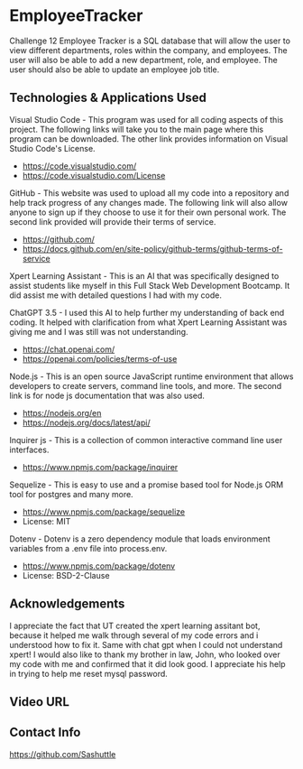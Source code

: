 # EmployeeTracker
Challenge 12 Employee Tracker is a SQL database that will allow the user to view different departments, roles within the company, and employees.  The user will also be able to add a new department, role, and employee.  The user should also be able to update an employee job title. 

## Technologies & Applications Used
Visual Studio Code -
This program was used for all coding aspects of this project. The following links will take you to the main page where this program can be downloaded. The other link provides information on Visual Studio Code's License. 
- https://code.visualstudio.com/ 
- https://code.visualstudio.com/License

GitHub -
This website was used to upload all my code into a repository and help track progress of any changes made. The following link will also allow anyone to sign up if they choose to use it for their own personal work. The second link provided will provide their terms of service. 
- https://github.com/ 
- https://docs.github.com/en/site-policy/github-terms/github-terms-of-service

Xpert Learning Assistant -
This is an AI that was specifically designed to assist students like myself in this Full Stack Web Development Bootcamp. It did assist me with detailed questions I had with my code.

ChatGPT 3.5 -
I used this AI to help further my understanding of back end coding. It helped with clarification from what Xpert Learning Assistant was giving me and I was still was not understanding. 
- https://chat.openai.com/ 
- https://openai.com/policies/terms-of-use

Node.js -
This is an open source JavaScript runtime environment that allows developers to create servers, command line tools, and more. The second link is for node js documentation that was also used. 
- https://nodejs.org/en 
- https://nodejs.org/docs/latest/api/

Inquirer js -
This is a collection of common interactive command line user interfaces. 
- https://www.npmjs.com/package/inquirer

Sequelize - 
This is easy to use and a promise based tool for Node.js ORM tool for postgres and many more.
- https://www.npmjs.com/package/sequelize
- License: MIT

Dotenv - 
Dotenv is a zero dependency module that loads environment variables from a .env file into process.env. 
- https://www.npmjs.com/package/dotenv
- License: BSD-2-Clause


## Acknowledgements
I appreciate the fact that UT created the xpert learning assitant bot, because it helped me walk through several of my code errors and i understood how to fix it.  Same with chat gpt when I could not understand xpert! 
I would also like to thank my brother in law, John, who looked over my code with me and confirmed that it did look good.  I appreciate his help in trying to help me reset mysql password.

## Video URL 

## Contact Info
https://github.com/Sashuttle